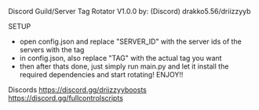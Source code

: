 Discord Guild/Server Tag Rotator V1.0.0
by: (Discord) drakko5.56/driizzyyb

SETUP
- open config.json and replace "SERVER_ID" with the server ids of the servers with the tag
- in config.json, also replace "TAG" with the actual tag you want
- then after thats done, just simply run main.py and let it install the required dependencies and start rotating!
ENJOY!!

Discords
https://discord.gg/driizzyyboosts
https://discord.gg/fullcontrolscripts
